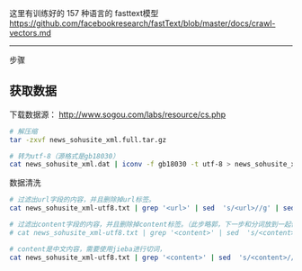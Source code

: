 
这里有训练好的 157 种语言的 fasttext模型   
https://github.com/facebookresearch/fastText/blob/master/docs/crawl-vectors.md



---------


步骤

## 获取数据

下载数据源： http://www.sogou.com/labs/resource/cs.php


```bash
# 解压缩
tar -zxvf news_sohusite_xml.full.tar.gz

# 转为utf-8（源格式是gb18030）
cat news_sohusite_xml.dat | iconv -f gb18030 -t utf-8 > news_sohusite_xml-utf8.txt
```

数据清洗
```bash
# 过滤出url字段的内容，并且删除掉url标签。
cat news_sohusite_xml-utf8.txt | grep '<url>' | sed  's/<url>//g' | sed  's/<\/url>//g' > news_sohusite_url.txt

# 过滤出content字段的内容，并且删除掉content标签。（此步略郭，下一步和分词放到一起做）
# cat news_sohusite_xml-utf8.txt | grep '<content>' | sed  's/<content>//g' | sed  's/<\/content>//g' > news_sohusite_content.txt

# content是中文内容，需要使用jieba进行切词，
cat news_sohusite_xml-utf8.txt | grep '<content>' | sed  's/<content>//g' | sed  's/<\/content>//g' | python -m jieba -d ' '  > news_sohusite_content.txt


```
